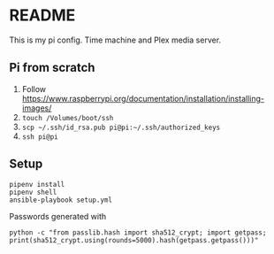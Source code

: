 # README

This is my pi config. Time machine and Plex media server.

## Pi from scratch

1. Follow https://www.raspberrypi.org/documentation/installation/installing-images/
2. `touch /Volumes/boot/ssh`
3. `scp ~/.ssh/id_rsa.pub pi@pi:~/.ssh/authorized_keys`
4. `ssh pi@pi`

## Setup

    pipenv install
    pipenv shell
    ansible-playbook setup.yml

Passwords generated with

    python -c "from passlib.hash import sha512_crypt; import getpass; print(sha512_crypt.using(rounds=5000).hash(getpass.getpass()))"
